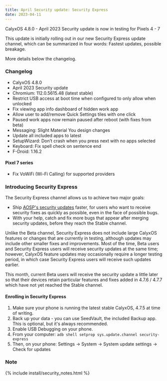 ```yaml
---
title: April Security update: Security Express
date: 2023-04-11
---
```


CalyxOS 4.8.0 - April 2023 Security update is now in testing for Pixels 4 - 7

This update is initially rolling out in our new Security Express update channel, which can be summarized in four words: Fastest updates, possible breakage.

More details below the changelog.

### Changelog
* CalyxOS 4.8.0
* April 2023 Security update
* Chromium: 112.0.5615.48 (latest stable)
* Restrict USB access at boot time when configured to only allow when unlocked
* Fix viewing app info dashboard of hidden work app
* Allow user to add/remove Quick Settings tiles with one click
* Paused work apps now remain paused after reboot (with fixes from beta)
* Messaging: Slight Material You design changes
* Update all included apps to latest
* SetupWizard: Don’t crash when you press next with no apps selected
* Keyboard: Fix spell check on sentence end
* F-Droid: 1.16.2

#### Pixel 7 series
* Fix VoWiFi (Wi-Fi Calling) for supported providers

### Introducing Security Express
The Security Express channel allows us to achieve two major goals:
- Ship [AOSP's security updates](https://source.android.com/docs/security/bulletin/asb-overview#bulletins) faster,
  for users who want to receive security fixes as quickly as possible, even in the face of possible bugs.
- With your help, catch and fix more bugs that appear after merging security updates, before they reach the Stable channel.

Unlike the Beta channel, Security Express does not include large CalyxOS features or changes that are currently in testing,
although updates may include other smaller fixes and improvements. Most of the time, Beta users and Security Express users
will receive security updates at the same time; however, CalyxOS feature updates may occasionally require a longer testing period,
in which case Security Express users will receive such updates earlier.

This month, current Beta users will receive the security update a little later so that their devices retain particular features
and fixes added in 4.7.6 / 4.7.7 which have not yet reached the Stable channel.

#### Enrolling in Security Express
1. Make sure your phone is running the latest stable CalyxOS, 4.7.5 at time of writing.
2. Back up your data - you can use SeedVault, the included Backup app. This is optional, but it's always recommended.
3. Enable USB Debugging on your phone.
4. From your computer: `adb shell setprop sys.update.channel security-express`
5. Then, on your phone: Settings -> System -> System update settings -> Check for updates

### Note

{% include install/security_notes.html %}
